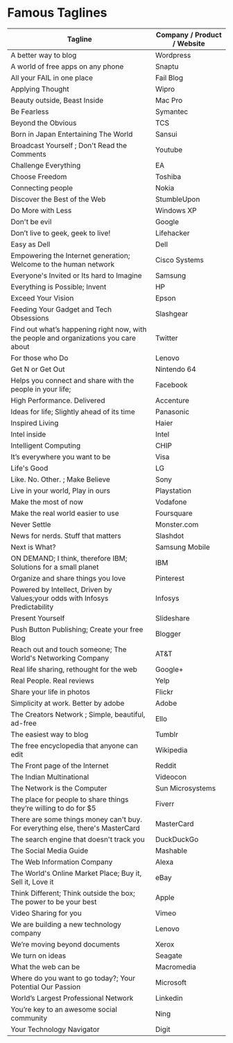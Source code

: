 Famous Taglines
================================


Tagline | Company / Product / Website 
------------ | -------------
A better way to blog|Wordpress
A world of free apps on any phone|Snaptu
All your FAIL in one place| Fail Blog
Applying Thought|Wipro
Beauty outside, Beast Inside|Mac Pro
Be Fearless|Symantec
Beyond the Obvious|TCS
Born in Japan Entertaining The World|Sansui
Broadcast Yourself ; Don't Read the Comments|Youtube
Challenge Everything|EA
Choose Freedom|Toshiba
Connecting people|Nokia
Discover the Best of the Web| StumbleUpon
Do More with Less|Windows XP
Don't be evil|Google
Don’t live to geek, geek to live! |Lifehacker
Easy as Dell|Dell
Empowering the Internet generation; Welcome to the human network|Cisco Systems
Everyone's Invited or Its hard to Imagine|Samsung
Everything is Possible; Invent|HP
Exceed Your Vision | Epson
Feeding Your Gadget and Tech Obsessions|Slashgear
Find out what’s happening right now, with the people and organizations you care about|Twitter
For those who Do|Lenovo
Get N or Get Out|Nintendo 64
Helps you connect and share with the people in your life; | Facebook
High Performance. Delivered|Accenture
Ideas for life; Slightly ahead of its time | Panasonic
Inspired Living|Haier
Intel inside|Intel
Intelligent Computing |CHIP
It’s everywhere you want to be|Visa
Life's Good|LG
Like. No. Other. ; Make Believe|Sony
Live in your world, Play in ours|Playstation
Make the most of now| Vodafone
Make the real world easier to use|Foursquare
Never Settle |Monster.com
News for nerds. Stuff that matters|Slashdot
Next is What?|Samsung Mobile
ON DEMAND; I think, therefore IBM; Solutions for a small planet|IBM
Organize and share things you love|Pinterest
Powered by Intellect, Driven by Values;your odds with Infosys Predictability|Infosys
Present Yourself|Slideshare
Push Button Publishing; Create your free Blog|Blogger
Reach out and touch someone; The World's Networking Company|AT&T
Real life sharing, rethought for the web|Google+
Real People. Real reviews|Yelp
Share your life in photos|Flickr
Simplicity at work. Better by adobe|Adobe
The Creators Network ; Simple, beautiful, ad-free |Ello
The easiest way to blog|Tumblr
The free encyclopedia that anyone can edit|Wikipedia
The Front page of the Internet|Reddit
The Indian Multinational|Videocon
The Network is the Computer|Sun Microsystems
The place for people to share things they’re willing to do for $5| Fiverr
There are some things money can't buy. For everything else, there's MasterCard| MasterCard
The search engine that doesn't track you|DuckDuckGo
The Social Media Guide| Mashable
The Web Information Company|Alexa
The World's Online Market Place; Buy it, Sell it, Love it|eBay
Think Different; Think outside the box; The power to be your best|Apple
Video Sharing for you|Vimeo
We are building a new technology company|Lenovo
We’re moving beyond documents|Xerox
We turn on ideas|Seagate
What the web can be|Macromedia
Where do you want to go today?; Your Potential Our Passion |Microsoft
World’s Largest Professional Network|Linkedin
You’re key to an awesome social community|Ning
Your Technology Navigator|Digit
